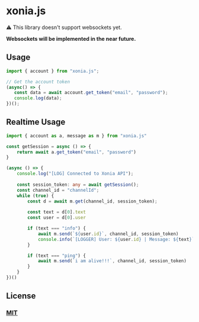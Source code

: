 # xonia.js

⚠️ This library doesn't support websockets yet.

**Websockets will be implemented in the near future.** 

## Usage

```ts
import { account } from "xonia.js";

// Get the account token
(async() => {
   const data = await account.get_token("email", "password");
   console.log(data); 
})();
```

## Realtime Usage

```ts
import { account as a, message as m } from "xonia.js"

const getSession = async () => {
    return await a.get_token("email", "password")
}

(async () => {
    console.log("[LOG] Connected to Xonia API");
    
    const session_token: any = await getSession();
    const channel_id = "channelId";
    while (true) {
        const d = await m.get(channel_id, session_token);
        
        const text = d[0].text
        const user = d[0].user       

        if (text === "info") {
            await m.send(`${user.id}`, channel_id, session_token)
            console.info(`[LOGGER] User: ${user.id} | Message: ${text}`);
        }

        if (text === "ping") {
            await m.send(`i am alive!!!`, channel_id, session_token)
        }
    }
})()
```

## License

### [MIT](./LICENSE)

